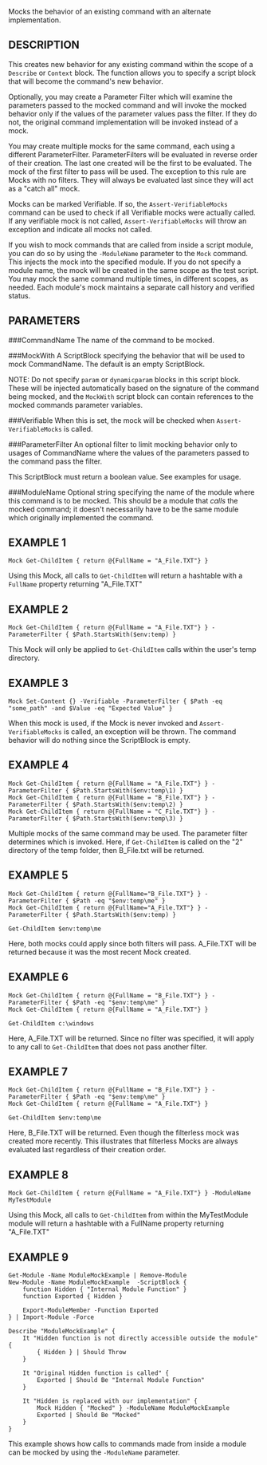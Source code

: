 Mocks the behavior of an existing command with an alternate 
implementation.

DESCRIPTION
--------------
This creates new behavior for any existing command within the scope of a
`Describe` or `Context` block. The function allows you to specify a script block
that will become the command's new behavior.

Optionally, you may create a Parameter Filter which will examine the
parameters passed to the mocked command and will invoke the mocked
behavior only if the values of the parameter values pass the filter. If
they do not, the original command implementation will be invoked instead
of a mock.

You may create multiple mocks for the same command, each using a different
ParameterFilter. ParameterFilters will be evaluated in reverse order of
their creation. The last one created will be the first to be evaluated.
The mock of the first filter to pass will be used. The exception to this
rule are Mocks with no filters. They will always be evaluated last since
they will act as a "catch all" mock.

Mocks can be marked Verifiable. If so, the `Assert-VerifiableMocks` command
can be used to check if all Verifiable mocks were actually called. If any
verifiable mock is not called, `Assert-VerifiableMocks` will throw an
exception and indicate all mocks not called.

If you wish to mock commands that are called from inside a script module,
you can do so by using the `-ModuleName` parameter to the `Mock` command. This
injects the mock into the specified module. If you do not specify a
module name, the mock will be created in the same scope as the test script.
You may mock the same command multiple times, in different scopes, as needed.
Each module's mock maintains a separate call history and verified status.

PARAMETERS
----------
###CommandName
The name of the command to be mocked.

###MockWith
A ScriptBlock specifying the behavior that will be used to mock CommandName. The default is an empty ScriptBlock.

NOTE: Do not specify `param` or `dynamicparam` blocks in this script block.
These will be injected automatically based on the signature of the command
being mocked, and the `MockWith` script block can contain references to the
mocked commands parameter variables.

###Verifiable
When this is set, the mock will be checked when `Assert-VerifiableMocks` is called.

###ParameterFilter
An optional filter to limit mocking behavior only to usages of 
CommandName where the values of the parameters passed to the command 
pass the filter.

This ScriptBlock must return a boolean value. See examples for usage.

###ModuleName
Optional string specifying the name of the module where this command
is to be mocked.  This should be a module that _calls_ the mocked
command; it doesn't necessarily have to be the same module which
originally implemented the command.

EXAMPLE 1
-----------

```posh
Mock Get-ChildItem { return @{FullName = "A_File.TXT"} }
```
Using this Mock, all calls to `Get-ChildItem` will return a hashtable with a 
`FullName` property returning "A_File.TXT"

EXAMPLE 2
-----------

```posh
Mock Get-ChildItem { return @{FullName = "A_File.TXT"} } -ParameterFilter { $Path.StartsWith($env:temp) }
```

This Mock will only be applied to `Get-ChildItem` calls within the user's temp directory.

EXAMPLE 3
----------

```posh
Mock Set-Content {} -Verifiable -ParameterFilter { $Path -eq "some_path" -and $Value -eq "Expected Value" }
```

When this mock is used, if the Mock is never invoked and `Assert-VerifiableMocks` is called, an exception will be thrown. The command behavior will do nothing since the ScriptBlock is empty.

EXAMPLE 4
-----------

```posh
Mock Get-ChildItem { return @{FullName = "A_File.TXT"} } -ParameterFilter { $Path.StartsWith($env:temp\1) }
Mock Get-ChildItem { return @{FullName = "B_File.TXT"} } -ParameterFilter { $Path.StartsWith($env:temp\2) }
Mock Get-ChildItem { return @{FullName = "C_File.TXT"} } -ParameterFilter { $Path.StartsWith($env:temp\3) }
```

Multiple mocks of the same command may be used. The parameter filter determines which is invoked. Here, if `Get-ChildItem` is called on the "2" directory of the temp folder, then B_File.txt will be returned.

EXAMPLE 5
-----------

```posh
Mock Get-ChildItem { return @{FullName="B_File.TXT"} } -ParameterFilter { $Path -eq "$env:temp\me" }
Mock Get-ChildItem { return @{FullName="A_File.TXT"} } -ParameterFilter { $Path.StartsWith($env:temp) }

Get-ChildItem $env:temp\me
```

Here, both mocks could apply since both filters will pass. A_File.TXT will be returned because it was the most recent Mock created.

EXAMPLE 6
-----------

```posh
Mock Get-ChildItem { return @{FullName = "B_File.TXT"} } -ParameterFilter { $Path -eq "$env:temp\me" }
Mock Get-ChildItem { return @{FullName = "A_File.TXT"} }

Get-ChildItem c:\windows
```

Here, A_File.TXT will be returned. Since no filter was specified, it will apply to any call to `Get-ChildItem` that does not pass another filter.

EXAMPLE 7
-----------

```posh
Mock Get-ChildItem { return @{FullName = "B_File.TXT"} } -ParameterFilter { $Path -eq "$env:temp\me" }
Mock Get-ChildItem { return @{FullName = "A_File.TXT"} }

Get-ChildItem $env:temp\me
```

Here, B_File.TXT will be returned. Even though the filterless mock was created more recently. This illustrates that filterless Mocks are always evaluated last regardless of their creation order.

EXAMPLE 8
----------

```posh
Mock Get-ChildItem { return @{FullName = "A_File.TXT"} } -ModuleName MyTestModule 
```

Using this Mock, all calls to `Get-ChildItem` from within the MyTestModule module
will return a hashtable with a FullName property returning "A_File.TXT"

EXAMPLE 9
----------

```posh
Get-Module -Name ModuleMockExample | Remove-Module
New-Module -Name ModuleMockExample  -ScriptBlock {
    function Hidden { "Internal Module Function" }
    function Exported { Hidden }

    Export-ModuleMember -Function Exported
} | Import-Module -Force

Describe "ModuleMockExample" {
    It "Hidden function is not directly accessible outside the module" {
        { Hidden } | Should Throw
    }

    It "Original Hidden function is called" {
        Exported | Should Be "Internal Module Function"
    }

    It "Hidden is replaced with our implementation" {
        Mock Hidden { "Mocked" } -ModuleName ModuleMockExample
        Exported | Should Be "Mocked"
    }
}
```

This example shows how calls to commands made from inside a module can be
mocked by using the `-ModuleName` parameter.